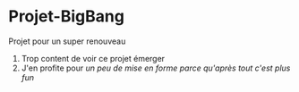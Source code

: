 # Projet-BigBang
Projet pour un super renouveau
1. Trop content de voir ce projet émerger
2. J'en profite pour *un peu de mise en forme* _parce qu'après tout c'est plus fun_
